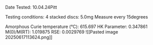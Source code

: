 Date Tested:  10.04.24Pitt

Testing conditions:
4 stacked discs: 5.0mg
Measure every 15degrees

Amorphous Curie temperature (°C): 615.697
HK Parameter: 0.347861
M(0)/M(RT): 1.019875
RSE: 0.0029769
![[Pasted image 20250617113624.png]]

